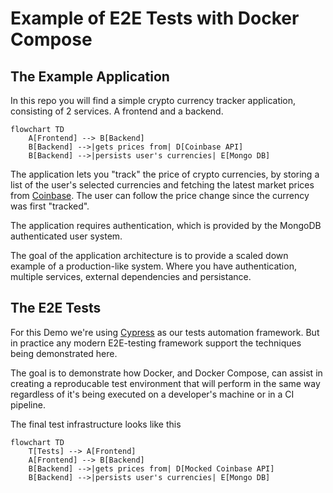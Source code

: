 # Example of E2E Tests with Docker Compose

## The Example Application

In this repo you will find a simple crypto currency tracker application, consisting of 2 services. A frontend and a backend.

```mermaid
flowchart TD
    A[Frontend] --> B[Backend]
    B[Backend] -->|gets prices from| D[Coinbase API]
    B[Backend] -->|persists user's currencies| E[Mongo DB]
```

The application lets you "track" the price of crypto currencies, by storing a list of the user's selected currencies and fetching the latest market prices from [Coinbase](https://www.coinbase.com/). The user can follow the price change since the currency was first "tracked".

The application requires authentication, which is provided by the MongoDB authenticated user system.

The goal of the application architecture is to provide a scaled down example of a production-like system. Where you have authentication, multiple services, external dependencies and persistance.

## The E2E Tests

For this Demo we're using [Cypress](https://www.cypress.io/) as our tests automation framework. But in practice any modern E2E-testing framework support the techniques being demonstrated here.

The goal is to demonstrate how Docker, and Docker Compose, can assist in creating a reproducable test environment that will perform in the same way regardless of it's being executed on a developer's machine or in a CI pipeline.

The final test infrastructure looks like this

```mermaid
flowchart TD
    T[Tests] --> A[Frontend]
    A[Frontend] --> B[Backend]
    B[Backend] -->|gets prices from| D[Mocked Coinbase API]
    B[Backend] -->|persists user's currencies| E[Mongo DB]
```
